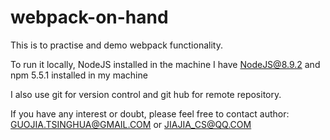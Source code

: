 # webpack-on-hand

This is to practise and demo webpack functionality.

To run it locally, NodeJS installed in the machine
I have NodeJS@8.9.2 and npm 5.5.1 installed in my machine

I also use git for version control and git hub for remote repository.

If you have any interest or doubt, please feel free to contact author:
GUOJIA.TSINGHUA@GMAIL.COM or JIAJIA_CS@QQ.COM

